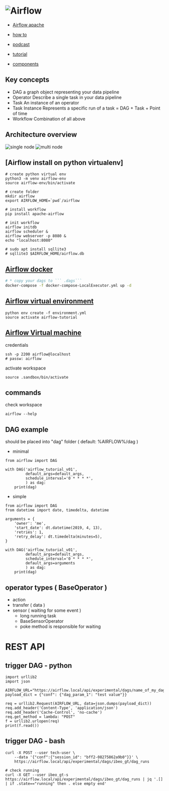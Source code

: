 # ![Airflow](https://airbnb.io/img/projects/airflow3.png)
* [Airflow apache](https://airflow.apache.org/)
* [how to](https://airflow.apache.org/howto/index.html)
* [podcast](https://soundcloud.com/the-airflow-podcast)
* [tutorial](https://github.com/hgrif/airflow-tutorial)

* [components](https://github.com/astronomer/airflow-guides/blob/master/guides/airflow-components.md)
## Key concepts
* DAG
a graph object representing your data pipeline
* Operator
Describe a single task in your data pipeline
* Task
An instance of an operator
* Task Instance
Represents a specific run of a task = DAG + Task + Point of time
* Workflow
Combination of all above

## Architecture overview
![single node](https://i.postimg.cc/3xzBzNCm/airflow-architecture-singlenode.png)
![multi node](https://i.postimg.cc/MGyy4DGJ/airflow-architecture-multinode.png)

## [Airflow install on python virtualenv]
```
# create python virtual env
python3 -m venv airflow-env
source airflow-env/bin/activate

# create folder 
mkdir airflow
export AIRFLOW_HOME=`pwd`/airflow

# install workflow
pip install apache-airflow

# init workflow
airflow initdb 
airflow scheduler &
airflow webserver -p 8080 &
echo "localhost:8080"

# sudo apt install sqllite3
# sqllite3 $AIRFLOW_HOME/airflow.db
```
## [Airflow docker](https://github.com/cherkavi/docker-images/tree/master/airflow)
```sh
# * copy your dags to ``` .dags```
docker-compose -f docker-compose-LocalExecutor.yml up -d
```

## [Airflow virtual environment](https://github.com/hgrif/airflow-tutorial)
```
python env create -f environment.yml
source activate airflow-tutorial
```

## [Airflow Virtual machine](https://marclamberti.com/form-course-material-100/)
credentials
```
ssh -p 2200 airflow@localhost
# passw: airflow
```
activate workspace
```
source .sandbox/bin/activate
```
## commands
check workspace
```
airflow --help
```

## DAG example
should be placed into "dag" folder ( default: %AIRFLOW%/dag )
* minimal
```
from airflow import DAG

with DAG('airflow_tutorial_v01',
         default_args=default_args, 
         schedule_interval='0 * * * *',
         ) as dag:
    print(dag)
```

* simple
```
from airflow import DAG
from datetime import date, timedelta, datetime

arguments = {
    'owner': 'me',
    'start_date': dt.datetime(2019, 4, 13),
    'retries': 1,
    'retry_delay': dt.timedelta(minutes=5),
}

with DAG('airflow_tutorial_v01',
         default_args=default_args, 
         schedule_interval='0 * * * *',
         default_args=arguments
         ) as dag:
    print(dag)
```

## operator types ( BaseOperator )
* action
* transfer ( data )
* sensor ( waiting for some event )
   * long running task
   * BaseSensorOperator
   * poke method is responsible for waiting


# REST API
## trigger DAG - python
```
import urllib2
import json

AIRFLOW_URL="https://airflow.local/api/experimental/dags/name_of_my_dag/dag_runs"
payload_dict = {"conf": {"dag_param_1": "test value"}}

req = urllib2.Request(AIRFLOW_URL, data=json.dumps(payload_dict))
req.add_header('Content-Type', 'application/json')
req.add_header('Cache-Control', 'no-cache')
req.get_method = lambda: "POST"
f = urllib2.urlopen(req)
print(f.read())
```

## trigger DAG - bash
```
curl -X POST --user tech-user \     
    --data '{"conf":{"session_id": "bff2-08275862a9b0"}}' \
    https://airflow.local/api/experimental/dags/ibeo_gt/dag_runs

# check running
curl -X GET --user ibeo_gt-s https://airflow.local/api/experimental/dags/ibeo_gt/dag_runs | jq '.[] | if .state=="running" then . else empty end'
```
